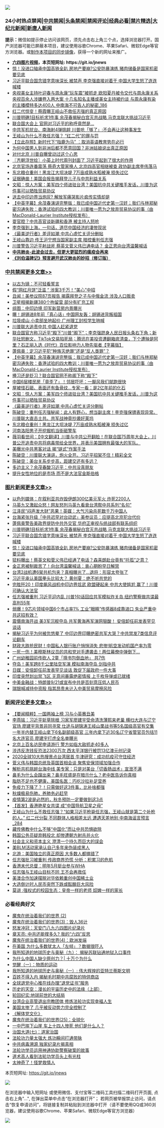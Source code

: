 ![](https://raw.githubusercontent.com/fqnews/bnews/master/64photo/fqnews-qr.jpg)

<div id="tt">
<h3>24小时热点禁闻|<a href="#%E4%B8%AD%E5%85%B1%E7%A6%81%E9%97%BB%E6%9B%B4%E5%A4%9A%E6%96%87%E7%AB%A0">中共禁闻</a>|<a href="#%E5%9B%BE%E7%89%87%E6%96%B0%E9%97%BB%E6%9B%B4%E5%A4%9A%E6%96%87%E7%AB%A0">头条禁闻</a>|<a href="#%E6%96%B0%E9%97%BB%E8%AF%84%E8%AE%BA%E6%9B%B4%E5%A4%9A%E6%96%87%E7%AB%A0">禁闻评论|<a href="#%E5%BF%85%E7%9C%8B%E7%BB%8F%E5%85%B8%E5%A5%BD%E6%96%87">经典必看|<a href="/video.md#%E7%A6%81%E7%89%87%E7%B2%BE%E9%80%89">禁片精选</a>|<a href="https://github.com/fqnews/djy/blob/master/gb/nf1351518.md#1">大纪元新闻</a>|<a href="https://github.com/fqnews/ntdtv/blob/master/gb/prog204.md#1">新唐人新闻</a></h3>
<div><b>提示：</b>微信如提示停止访问该网页，须先点击右上角三个点，选择浏览器打开。国产浏览器可能已屏蔽本项目，建议使用谷歌Chrome、苹果Safari、微软Edge等官方浏览器。或<a href="https://github.com/fqnews/bnews/blob/master/%E5%88%B6%E4%BD%9Cgit%E7%A6%81%E9%97%BB%E9%95%9C%E5%83%8F.md">制作本项目的同步镜像</a>，获得一个新的网址来推广。</div>
<ul>
<li><b><a href="http://d1.bdrive.tk/64.mp4" target="_blank">六四图片视频</a>，本页短网址: https://git.io/jnews</b></li>
<li><a href="/topimagenews/20200923/1401751.md">惊！没进口轴承中国高铁全趴 房地产要崩?公安防暴演练 猪肉储备是国家机密要见底</a></li>
<li><a href="/topimagenews/20200923/1401819.md">习近平联合国念错字意味深长 被禁声 李克强直接对着干 中国大学生怒了连连喊楼</a></li>
<li><a href="/comments/20200924/1401996.md">央视美女主持叶迎春与周永康“玩车震”被抓走 欧阳夏丹被令交代与周永康关系 央视百余人涉嫌卷入两大案 十几名知名主播或美女主持被约谈 与周永康有染的主播模特多达400人 中南海不可告人的秘密_186</a></li>
<li><a href="/comments/20200924/1402059.md">红二代惊变！蔡霞曝王岐山不救任志强的真正原因</a></li>
<li><a href="/topimagenews/20200923/1401840.md">川普明确1目标祈求1件事 余茂春揭秘白宫灭共战略 马克龙联大挑战习近平</a></li>
<li><a href="/cnnews/20200924/1402120.md">联合国大会上 官网对习近平的称呼竟然是…</a></li>
<li><a href="/cnnews/hknews/20200924/1402153.md">中共军机扰台、南海射4弹挑衅 川普呛「够了」:不会再让这种事发生</a></li>
<li><a href="/headline/20200924/1402024.md">王岐山为什么不救任志强？ “红二代”的罪与罚</a></li>
<li><a href="/baitai/20200923/1401721.md">【立此存照】新时代下“指鹿为马” ：取消英语教育势在必行</a></li>
<li><a href="/funmedia/20200924/1402067.md">为何中国男人到非洲后都不愿意回国？非洲姑娘说出真正原因</a></li>
<li><a href="/cnnews/20200923/1401716.md">对付北京 川普自曝曾动过这个心思</a></li>
<li><a href="/ssgc/20200924/1401965.md">〖兲朝浮世绘〗小英上时代周刊封面了 习近平起到了很大的作用</a></li>
<li><a href="/comments/20200924/1402014.md">北京官场连番震荡 蔡奇大管家换人 北京四高官相继被查 政协副主席李伟落马</a></li>
<li><a href="/cbnews/20200924/1401982.md">东北粮仓重创！黑龙江大坝决堤 7万亩成熟水稻被淹 损失过亿</a></li>
<li><a href="/comments/20200924/1401954.md">证据确凿！美国会报告揭拜登儿子与中共利益关系</a></li>
<li><a href="/cbnews/20200924/1402065.md">文昭：惊人方案：美军四个师进驻台湾？美国抗中共关键推手发话，川普为这件事可以牺牲贸易协议</a></li>
<li><a href="/baitai/20200923/1401838.md">送去中印边界当炮灰? 解放军痛哭影片疯传实情却是</a></li>
<li><a href="/cbnews/20200924/1402154.md">【中英字幕】余茂春演讲完整版：我已成中国近代史第一汉奸；我们与林郑秘密沟通失败：香港试验的四大教训；川普唯一愿为之放弃贸易协议的事（由MacDonald-Laurier Institute授权发布）</a></li>
<li><a href="/cbnews/20200923/1401752.md">耍官腔？中共高官谈新疆和香港 被主持人怒呛</a></li>
<li><a href="/bannedvideo/20200924/1402251.md">李克强到上海，一句话，道尽中国经济的凄惨现状</a></li>
<li><a href="/cbnews/20200924/1402006.md">《最美逆行者》差评如潮 中共心虚忙关评分删帖</a></li>
<li><a href="/comments/20200923/1401814.md">王岐山靠边 传王沪宁想当国家副主席 暗控重判任志强</a></li>
<li><a href="/cnnews/20200923/1401877.md">川普警告习近平射战斧 蔡英文菅义伟已通电话？ 金正恩向台湾温馨喊话</a></li>
<li><b><a href="/comments/20200211/1275071.md" target="_blank">中共肺炎-此波会过去，但更大更猛烈的瘟疫会再来</a></b></li>
<li><b><a href="/comments/20200207/1272816.md" target="_blank">《刘伯温碑记》预言避开武汉肺炎的妙招（修订版）</a></b></li>
</ul>
</div>

<div class="catlist">
<h3><a href="/cbnews/" target="_blank">中共禁闻</a><span><a href="/cbnews/" target="_blank" rel="nofollow">更多文章>></a></span></h3>
<ul>
<li><a href="/cbnews/20200924/1402392.md" target="_blank">以古为镜：不可轻看誓言</a></li>
<li><a href="/cbnews/20200924/1402369.md" target="_blank">假“网红月饼”泛滥 “ 涉案3千万！“美心”中招</a></li>
<li><a href="/cbnews/20200924/1402326.md" target="_blank">丑闻！美参议院87页报告 揭露拜登之子与中俄金流 涉及人口贩卖</a></li>
<li><a href="/cbnews/20200924/1402298.md" target="_blank">卫星相揭新疆380个拘留营 部分有扩充工程</a></li>
<li><a href="/cbnews/20200924/1402287.md" target="_blank">组图：中印边境 印军新营房内景曝光</a></li>
<li><a href="/cbnews/20200924/1402259.md" target="_blank">曝！胡锡进8年前「真心话」中国网友轰：胡锡进背叛祖国</a></li>
<li><a href="/cbnews/20200924/1402237.md" target="_blank">垃圾成山 小卖部坐地起价 广州理工封校学生呐喊</a></li>
<li><a href="/cbnews/20200924/1401977.md" target="_blank">川普联大追责中共 中国人赶紧退党</a></li>
<li><a href="/cbnews/20200924/1401854.md" target="_blank">联合国官方称习近平“殿下”川普“阁下”；李克强跻身人民日报头条右下角；新华社怒删文，TikTok交易陷死局；腾讯在美投资遭翻箱底清查，下个遭殃是阿里？石正丽入选《时代》百位影响力人物先驱者【字幕版】</a></li>
<li><a href="/cbnews/20200924/1401997.md" target="_blank">蓬佩奥：定习近平犯“种族灭绝罪”还是“反人类罪”？</a></li>
<li><a href="/cbnews/20200924/1402154.md" target="_blank">【中英字幕】余茂春演讲完整版：我已成中国近代史第一汉奸；我们与林郑秘密沟通失败：香港试验的四大教训；川普唯一愿为之放弃贸易协议的事（由MacDonald-Laurier Institute授权发布）</a></li>
<li><a href="/cbnews/20200924/1402190.md" target="_blank">捧习还是贬习？联合国官网不称阁下称“殿下”</a></li>
<li><a href="/cbnews/20200924/1402189.md" target="_blank">中国6层楼民房「竟歪了」！邻居吓坏：一颳风我们就跑很快</a></li>
<li><a href="/cbnews/20200924/1402188.md" target="_blank">屋被怪石砸、表面还有鱼骨纹…专家一看：是2亿年前的化石</a></li>
<li><a href="/cbnews/20200924/1402065.md" target="_blank">文昭：惊人方案：美军四个师进驻台湾？美国抗中共关键推手发话，川普为这件事可以牺牲贸易协议</a></li>
<li><a href="/cbnews/20200924/1402006.md" target="_blank">《最美逆行者》差评如潮 中共心虚忙关评分删帖</a></li>
<li><a href="/cbnews/20200924/1402003.md" target="_blank">陈破空：重判任志强秘闻：此人有野心，想当副主席！李克强保镖表现异常。川普联大直击土共。共军战神竟抄袭好莱坞</a></li>
<li><a href="/cbnews/20200924/1401982.md" target="_blank">东北粮仓重创！黑龙江大坝决堤 7万亩成熟水稻被淹 损失过亿</a></li>
<li><a href="/cbnews/20200924/1401981.md" target="_blank">河南洛阳男子开挖掘机当街砸警车</a></li>
<li><a href="/cbnews/20200924/1401980.md" target="_blank">薇羽看世间：【中文翻译】川普与中共公开翻脸！在联合国75周年大会上，川普公开追责中共将病毒带给全世界，并表示美国拥有最强大的军队。</a></li>
<li><a href="/cbnews/20200924/1401967.md" target="_blank">美曝光中共黑客对话 揭“链式”作案手法</a></li>
<li><a href="/cbnews/20200924/1401935.md" target="_blank">陈破空：川普联大演讲，炮火全开。习近平招架不住！精彩全文</a></li>
<li><a href="/cbnews/20200924/1401934.md" target="_blank">陈破空：美台关系步步高，距建交还有多远？</a></li>
<li><a href="/cbnews/20200923/1401881.md" target="_blank">多边主义？余茂春酸习近平：中共没真朋友</a></li>
<li><a href="/cbnews/20200923/1401749.md" target="_blank">提升女性地位的是市场 而不是大法官金斯伯格</a></li>

</ul>
</div>
<div class="catlist">
<h3><a href="/topimagenews/" target="_blank">图片新闻</a><span><a href="/topimagenews/" target="_blank" rel="nofollow">更多文章>></a></span></h3>
<ul>
<li><a href="/topimagenews/20200924/1402349.md" target="_blank">以色列媒体：在叙利亚共炸毁伊朗300亿美元军火 炸死2200人</a></li>
<li><a href="/topimagenews/20200924/1402271.md" target="_blank">马英九又激起众怒！网友怒列马英九看衰台湾帮中共系列“名句”</a></li>
<li><a href="/topimagenews/20200924/1402258.md" target="_blank">江泽民“闷声发大财”恶果！英媒：大气污染杀死数千万中国人</a></li>
<li><a href="/topimagenews/20200924/1402185.md" target="_blank">台海紧张升级「中共迟早对台动武」美参议员：应提高北京犯台代价</a></li>
<li><a href="/topimagenews/20200924/1402015.md" target="_blank">蓬佩奥警告美政界提防中共外交官 华府正审视与统战部有联系组织</a></li>
<li><a href="/topimagenews/20200923/1401840.md" target="_blank">川普明确1目标祈求1件事 余茂春揭秘白宫灭共战略 马克龙联大挑战习近平</a></li>
<li><a href="/topimagenews/20200923/1401819.md" target="_blank">习近平联合国念错字意味深长 被禁声 李克强直接对着干 中国大学生怒了连连喊楼</a></li>
<li><a href="/topimagenews/20200923/1401751.md" target="_blank">惊！没进口轴承中国高铁全趴 房地产要崩?公安防暴演练 猪肉储备是国家机密要见底</a></li>
<li><a href="/topimagenews/20200923/1401662.md" target="_blank">猛料曝出！蔡英文和菅义伟已经通了电话？森喜朗赴台竟有“托孤”之意？</a></li>
<li><a href="/topimagenews/20200923/1401580.md" target="_blank">金正恩被制裁苦了！向台湾温馨喊话：衷心期盼早日解禁</a></li>
<li><a href="/topimagenews/20200923/1401565.md" target="_blank">台湾2战机遭6架共机包夹？真相曝光了…退将：形容太夸张了</a></li>
<li><a href="/topimagenews/20200923/1401543.md" target="_blank">习近平承认美国拳头比较大？ 黄创夏：绝不听共党的</a></li>
<li><a href="/topimagenews/20200923/1401252.md" target="_blank">完胜歼20！印度飙风战机中印边界炫武 欧盟硬起来 中共大使尴尬 赢了！川普可确认大法官</a></li>
<li><a href="/topimagenews/20200922/1401161.md" target="_blank">任志强被重判 习近平迎内乱 川普1句话回应共军模拟炸关岛 纽约警察做共谍最高判55年</a></li>
<li><a href="/topimagenews/20200922/1401088.md" target="_blank">弱爆！9芯片领域中国6个市占率1% 工业&#8221;眼睛&#8221;传感器8成靠进口 失业严重中共这招有效？</a></li>
<li><a href="/topimagenews/20200921/1400580.md" target="_blank">震慑南海开战 美3军沉舰夺岛 共军黄海再军演网狠酸！ 安倍卸任前发表罕见谈话</a></li>
<li><a href="/topimagenews/20200921/1400557.md" target="_blank">揭秘习近平为何被忽悠晕了 中印边界印曝绝密共军大哭？中共禁发7类信息评论翻车</a></li>
<li><a href="/topimagenews/20200921/1400488.md" target="_blank">财政大跌抢民财！中国私人银行账户悄悄消失 悲惨!航空发动机国产率为零</a></li>
<li><a href="/topimagenews/20200921/1400362.md" target="_blank">一死一伤！美穆斯林议员的共和党对手遭袭击！两位幕僚中弹倒下…</a></li>
<li><a href="/topimagenews/20200921/1400305.md" target="_blank">广州幼稚园前传砍人 2童「揹书包倒血地」 共7伤</a></li>
<li><a href="/topimagenews/20200921/1400260.md" target="_blank">夺岛！美军跨8千公里陆空军演 模拟南海夺岛 剑指中共</a></li>
<li><a href="/topimagenews/20200921/1400225.md" target="_blank">日媒：安倍卸任前发表罕见谈话 敦促下届政府一件大事</a></li>
<li><a href="/topimagenews/20200921/1400202.md" target="_blank">印度突然划出禁飞区 无意间暴露绝密情报 上千枚导弹或已就绪</a></li>
<li><a href="/topimagenews/20200921/1400130.md" target="_blank">中美金融战：特朗普9/21或宣布中共是否刻意压低人民币</a></li>
<li><a href="/topimagenews/20200921/1400129.md" target="_blank">瑞银喊减持中资股 指其昂贵未计入中美贸易摩擦风险</a></li>

</ul>
</div>
<div class="catlist">
<h3><a href="/comments/" target="_blank">新闻评论</a><span><a href="/comments/" target="_blank" rel="nofollow">更多文章>></a></span></h3>
<ul>
<li><a href="/comments/20200924/1402401.md" target="_blank">【要闻精粹】一国两袖上榜 习与小英赛丑美</a></li>
<li><a href="/comments/20200924/1402395.md" target="_blank">李燕铭：习近平斩草除根 习家军廖建宇受命清洗薄熙来老巢 横扫大连与辽宁官场 廖建宇背景非同寻常 仕途与胡锦涛王岐山栗战书等5名国级高官有交集 一年半内替王岐山拿下6名副部级高官 三年内拿下近30名辽宁省管官员包括11名大连官员 廖建宇打虎全名单曝光</a></li>
<li><a href="/comments/20200924/1402394.md" target="_blank">北京上百名访民申请游行 警方如临大敌抓走40多人</a></li>
<li><a href="/comments/20200924/1402393.md" target="_blank">涉违反洗钱反恐法2300万次 西太平洋银行被罚13亿澳元创记录</a></li>
<li><a href="/comments/20200924/1402365.md" target="_blank">2020全球10大热搜景点台湾居首 牛津研究：成功抗疫可守住经济</a></li>
<li><a href="/comments/20200924/1402346.md" target="_blank">菅义伟与韩国总统及英国首相会谈 聚焦安保领域加强合作</a></li>
<li><a href="/comments/20200924/1402307.md" target="_blank">解析共机挑衅台海中线 美专家：只是对美台「切香肠战术」宣泄不满</a></li>
<li><a href="/comments/20200924/1402306.md" target="_blank">鼻毛为什么会蹿出来？鼻毛旺盛是在暗示什么？老中医告诉你真相</a></li>
<li><a href="/comments/20200924/1402305.md" target="_blank">脂肪不足也不健康，美国名医：巧吃沙拉补足营养</a></li>
<li><a href="/comments/20200924/1402304.md" target="_blank">免疫力下降了？！只需做好这3件事，比补啥都强</a></li>
<li><a href="/comments/20200924/1402303.md" target="_blank">秋燥极易伤肺，养肺务必赶早</a></li>
<li><a href="/comments/20200924/1402302.md" target="_blank">疫情第2波是必然的，秋冬预防一定要做到这3点</a></li>
<li><a href="/comments/20200924/1402289.md" target="_blank">【首发】香港艳星女共谍 成“中国导航卫星之母”</a></li>
<li><a href="/comments/20200924/1402279.md" target="_blank">王岐山为什么不救任志强？“如果习近平枪毙任志强，王岐山就是第二个补枪的人。” 红二代分裂 不同群体人格相差太远 遭遇天差地别 中南海谣言预言_284</a></li>
<li><a href="/comments/20200924/1402245.md" target="_blank">藏传佛教中什么不够“中国化”而让中共恐惧欲除</a></li>
<li><a href="/comments/20200924/1402215.md" target="_blank">韩国公务员疑弃韩投北 却惨遭朝方射杀并火化</a></li>
<li><a href="/comments/20200924/1402205.md" target="_blank">社会主义和资本主义 澄清一个持久而巨大的误会</a></li>
<li><a href="/comments/20200924/1402204.md" target="_blank">美BLM活动家承认自己多年来伪装成黑人</a></li>
<li><a href="/comments/20200924/1402203.md" target="_blank">北游：美国独立的真正原因 大多数人都搞错了</a></li>
<li><a href="/comments/20200924/1402174.md" target="_blank">任志强批习被重判 传政商界恐慌 分析：积累习的危机</a></li>
<li><a href="/comments/20200924/1402173.md" target="_blank">香港末代总督：明年5月挺台参与WHA</a></li>
<li><a href="/comments/20200924/1402160.md" target="_blank">任志强与王岐山目标不同 王不会再救任</a></li>
<li><a href="/comments/20200924/1402159.md" target="_blank">美澳合作加速摆脱对华依赖重创中国稀土业</a></li>
<li><a href="/comments/20200924/1402111.md" target="_blank">大选倒计时人民币突然下跌或酝酿巨大风险</a></li>
<li><a href="/comments/20200924/1402110.md" target="_blank">莫讲 :强权式的校园生态：皇帝一样的老师 奴婢一样的家长</a></li>

</ul>
</div>

<div class="catlist">
<h3>必看经典好文</h3>
<ul>
<li><a href="/topimagenews/20180520/944940.md" target="_blank">魔鬼在统治着我们的世界 (2)</a></li>
<li><a href="/topimagenews/20180521/945342.md" target="_blank">魔鬼在统治着我们的世界(3)：毁人36计</a></li>
<li><a href="/comments/20200604/783200.md" target="_blank">怒发冲冠：天安门八九六四图片纪录片</a></li>
<li><a href="/comments/20200607/1341003.md" target="_blank">章天亮: 中共还能撑多久? 我的“六四”反思</a></li>
<li><a href="/topimagenews/20180522/946266.md" target="_blank">魔鬼在统治着我们的世界(4)：欧洲发端</a></li>
<li><a href="/comments/20200427/1319933.md" target="_blank">在美国 为什么多数犹太人「左倾」？数据很吓人</a></li>
<li><a href="/topimagenews/20180325/919134.md" target="_blank">我所知道的地球历史与奥秘（九）： 揭秘苏联钻通地狱入口事件</a></li>
<li><a href="/ssgc/20200715/1360940.md" target="_blank">为什么中国人缺少原创力？| 十万个为什么</a></li>
<li><a href="/comments/20200810/1377609.md" target="_blank">觉醒（一）：物质的运动</a></li>
<li><a href="/tculture/xiulian/20170611/772817.md" target="_blank">我所知道的地球历史与奥秘（一）: 伟大辉煌的亚特兰蒂斯文明</a></li>
<li><a href="/lifebaike/20200711/1358994.md" target="_blank">百姓不得入内 揭秘毛时期中共腐败的特供商店</a></li>
<li><a href="/cbnews/20200819/1382346.md" target="_blank">全球退党中心推在线办理“退党证书”服务</a></li>
<li><a href="/tculture/20121025/73065.md" target="_blank">历史的天空：漫长的宇宙历史中的法缘（上部）</a></li>
<li><a href="/comments/20200920/582873.md" target="_blank">轮回纪实:地球前世的大结局</a></li>
<li><a href="/comments/20200528/1335859.md" target="_blank">台湾企业高管退出宗教团体 修炼法轮功实现幸福人生</a></li>
<li><a href="/comments/20200624/1349702.md" target="_blank">美国太惨了 几乎被反动势力完全控制了</a></li>
<li><a href="/bookwiki/20130610/138400.md" target="_blank">《解体党文化》</a></li>
<li><a href="/comments/20181017/1014654.md" target="_blank">魔鬼在统治着我们的世界(25)：全球化</a></li>
<li><a href="/cbnews/20200611/1343057.md" target="_blank">一中巴摔下山崖 车上十四人惨死 他们是什么人？</a></li>
<li><a href="/cbnews/20190424/913985.md" target="_blank">治国大道(七)：道家治国</a></li>
<li><a href="/cbnews/20200816/1381005.md" target="_blank">法轮功力量太强大 炼功瞬间打通带脉</a></li>
<li><a href="/ccpdope/20200412/1311165.md" target="_blank">中共病毒溯源 独家纪录片揭真相</a></li>
<li><a href="/cbnews/20170626/780479.md" target="_blank">法轮功学员运用神通协助警察破案的故事</a></li>
<li><a href="/comments/20200227/1284657.md" target="_blank">道术高人看到法轮功学员头上有光柱</a></li>
<li><a href="/ccpdope/20200907/1392129.md" target="_blank">太神奇了！怪梦救情人</a></li>

</ul>
</div>

本页短网址: https://git.io/jnews

![](https://raw.githubusercontent.com/fqnews/bnews/master/64photo/fqnews-qr.jpg)

在浏览器中输入短网址 或使用微信、支付宝等二维码工具扫描二维码打开页面, 点击右上角"...", 在弹出菜单中点击“在浏览器打开”； 若网页被举报禁止访问，请点击“恢复申请访问”，将链接复制并粘贴到浏览器中打开（请不要使用QQ或360浏览器，建议使用谷歌Chrome、苹果Safari、微软Edge等官方浏览器）

![](https://raw.githubusercontent.com/fqnews/bnews/master/64photo/wx.jpg)